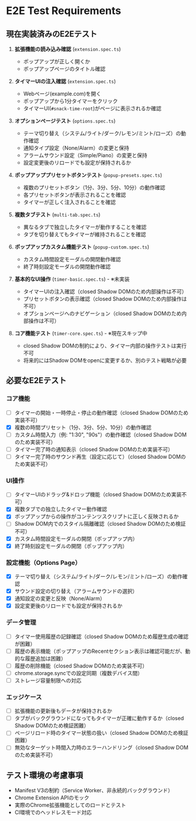 # E2E Test Requirements

## 現在実装済みのE2Eテスト

1. **拡張機能の読み込み確認** (`extension.spec.ts`)
   - ポップアップが正しく開くか
   - ポップアップページのタイトル確認

2. **タイマーUIの注入確認** (`extension.spec.ts`)
   - Webページ(example.com)を開く
   - ポップアップから1分タイマーをクリック
   - タイマーUI(`#snack-time-root`)がページに表示されるか確認

3. **オプションページテスト** (`options.spec.ts`)
   - テーマ切り替え（システム/ライト/ダーク/レモン/ミント/ローズ）の動作確認
   - 通知タイプ設定（None/Alarm）の変更と保持
   - アラームサウンド設定（Simple/Piano）の変更と保持
   - 設定変更後のリロードでも設定が保持されるか

4. **ポップアッププリセットボタンテスト** (`popup-presets.spec.ts`)
   - 複数のプリセットボタン（1分、3分、5分、10分）の動作確認
   - 各プリセットボタンが表示されることを確認
   - タイマーが正しく注入されることを確認

5. **複数タブテスト** (`multi-tab.spec.ts`)
   - 異なるタブで独立したタイマーが動作することを確認
   - タブを切り替えてもタイマーが維持されることを確認

6. **ポップアップカスタム機能テスト** (`popup-custom.spec.ts`)
   - カスタム時間設定モーダルの開閉動作確認
   - 終了時刻設定モーダルの開閉動作確認

7. **基本的なUI操作** (`timer-basic.spec.ts`) - ※未実装
   - タイマーUIの注入確認（closed Shadow DOMのため内部操作は不可）
   - プリセットボタンの表示確認（closed Shadow DOMのため内部操作は不可）
   - オプションページへのナビゲーション（closed Shadow DOMのため内部操作は不可）

8. **コア機能テスト** (`timer-core.spec.ts`) - ※現在スキップ中
   - closed Shadow DOMの制約により、タイマー内部の操作テストは実行不可
   - 将来的にはShadow DOMをopenに変更するか、別のテスト戦略が必要

## 必要なE2Eテスト

### コア機能
- [ ] タイマーの開始・一時停止・停止の動作確認（closed Shadow DOMのため実装不可）
- [x] 複数の時間プリセット（1分、3分、5分、10分）の動作確認
- [ ] カスタム時間入力（例: "1:30", "90s"）の動作確認（closed Shadow DOMのため実装不可）
- [ ] タイマー完了時の通知表示（closed Shadow DOMのため実装不可）
- [ ] タイマー完了時のサウンド再生（設定に応じて）（closed Shadow DOMのため実装不可）

### UI操作
- [ ] タイマーUIのドラッグ&ドロップ機能（closed Shadow DOMのため実装不可）
- [x] 複数タブでの独立したタイマー動作確認
- [x] ポップアップからの操作がコンテンツスクリプトに正しく反映されるか
- [ ] Shadow DOM内でのスタイル隔離確認（closed Shadow DOMのため検証不可）
- [x] カスタム時間設定モーダルの開閉（ポップアップ内）
- [x] 終了時刻設定モーダルの開閉（ポップアップ内）

### 設定機能（Options Page）
- [x] テーマ切り替え（システム/ライト/ダーク/レモン/ミント/ローズ）の動作確認
- [x] サウンド設定の切り替え（アラームサウンドの選択）
- [x] 通知設定の変更と反映（None/Alarm）
- [x] 設定変更後のリロードでも設定が保持されるか

### データ管理
- [ ] タイマー使用履歴の記録確認（closed Shadow DOMのため履歴生成の確認が困難）
- [ ] 履歴の表示機能（ポップアップのRecentセクション表示は確認可能だが、動的な履歴追加は困難）
- [ ] 履歴の削除機能（closed Shadow DOMのため実装不可）
- [ ] chrome.storage.syncでの設定同期（複数デバイス間）
- [ ] ストレージ容量制限への対応

### エッジケース
- [ ] 拡張機能の更新後もデータが保持されるか
- [ ] タブがバックグラウンドになってもタイマーが正確に動作するか（closed Shadow DOMのため検証困難）
- [ ] ページリロード時のタイマー状態の扱い（closed Shadow DOMのため検証困難）
- [ ] 無効なターゲット時間入力時のエラーハンドリング（closed Shadow DOMのため実装不可）

## テスト環境の考慮事項

- Manifest V3の制約（Service Worker、非永続的バックグラウンド）
- Chrome Extension APIのモック
- 実際のChrome拡張機能としてのロードとテスト
- CI環境でのヘッドレスモード対応
